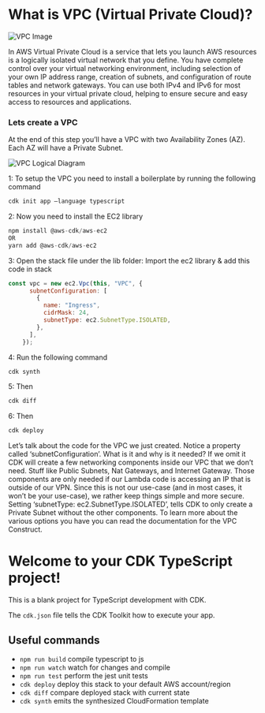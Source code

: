 # What is VPC (Virtual Private Cloud)?

![VPC Image](https://miro.medium.com/max/1200/1*VKTHtHwo3pUxeDP0ZmrOoA.jpeg)

In AWS Virtual Private Cloud is a service that lets you launch AWS resources is a logically isolated virtual network that you define. You have complete control over your virtual networking environment, including selection of your own IP address range, creation of subnets, and configuration of route tables and network gateways. You can use both IPv4 and IPv6 for most resources in your virtual private cloud, helping to ensure secure and easy access to resources and applications.

### Lets create a VPC

At the end of this step you’ll have a VPC with two Availability Zones (AZ). Each AZ will have a Private Subnet.

![VPC Logical Diagram](https://intro-to-cdk.workshop.aws/images/create-a-vpc/architecture-vpc.png)

1: To setup the VPC you need to install a boilerplate by running the following command

```javascript
cdk init app –language typescript
```


2: Now you need to install the EC2 library

```javascript
npm install @aws-cdk/aws-ec2 
OR
yarn add @aws-cdk/aws-ec2
```

3:  Open the stack file under the lib folder:
Import the ec2 library & add this code in stack
```javascript
const vpc = new ec2.Vpc(this, "VPC", {
      subnetConfiguration: [
        {
          name: "Ingress",
          cidrMask: 24,
          subnetType: ec2.SubnetType.ISOLATED,
        },
      ],
    });
```

4: Run the following command
```javascript
cdk synth
```

5: Then
```javascript
cdk diff
```
6: Then
```javascript
cdk deploy
```


Let’s talk about the code for the VPC we just created. Notice a property called ‘subnetConfiguration’. What is it and why is it needed? If we omit it CDK will create a few networking components inside our VPC that we don’t need. Stuff like Public Subnets, Nat Gateways, and Internet Gateway. Those components are only needed if our Lambda code is accessing an IP that is outside of our VPN. Since this is not our use-case (and in most cases, it won’t be your use-case), we rather keep things simple and more secure. Setting ‘subnetType: ec2.SubnetType.ISOLATED’, tells CDK to only create a Private Subnet without the other components. To learn more about the various options you have you can read the documentation for the VPC Construct.










# Welcome to your CDK TypeScript project!

This is a blank project for TypeScript development with CDK.

The `cdk.json` file tells the CDK Toolkit how to execute your app.

## Useful commands

 * `npm run build`   compile typescript to js
 * `npm run watch`   watch for changes and compile
 * `npm run test`    perform the jest unit tests
 * `cdk deploy`      deploy this stack to your default AWS account/region
 * `cdk diff`        compare deployed stack with current state
 * `cdk synth`       emits the synthesized CloudFormation template
